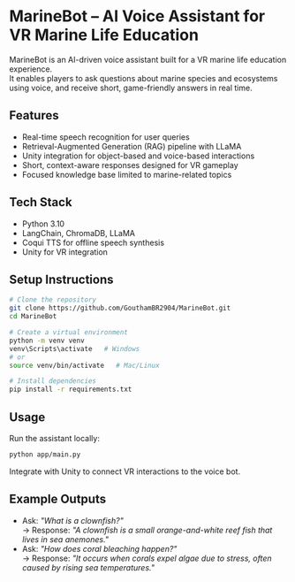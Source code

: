 # MarineBot – AI Voice Assistant for VR Marine Life Education

MarineBot is an AI-driven voice assistant built for a VR marine life education experience.  
It enables players to ask questions about marine species and ecosystems using voice, and receive short, game-friendly answers in real time.

## Features
- Real-time speech recognition for user queries  
- Retrieval-Augmented Generation (RAG) pipeline with LLaMA  
- Unity integration for object-based and voice-based interactions  
- Short, context-aware responses designed for VR gameplay  
- Focused knowledge base limited to marine-related topics  

## Tech Stack
- Python 3.10  
- LangChain, ChromaDB, LLaMA  
- Coqui TTS for offline speech synthesis  
- Unity for VR integration  

## Setup Instructions
```bash
# Clone the repository
git clone https://github.com/GouthamBR2904/MarineBot.git
cd MarineBot

# Create a virtual environment
python -m venv venv
venv\Scripts\activate   # Windows
# or
source venv/bin/activate   # Mac/Linux

# Install dependencies
pip install -r requirements.txt
```

## Usage
Run the assistant locally:
```bash
python app/main.py
```

Integrate with Unity to connect VR interactions to the voice bot.

## Example Outputs
- Ask: *"What is a clownfish?"*  
  → Response: *"A clownfish is a small orange-and-white reef fish that lives in sea anemones."*  
- Ask: *"How does coral bleaching happen?"*  
  → Response: *"It occurs when corals expel algae due to stress, often caused by rising sea temperatures."*  
